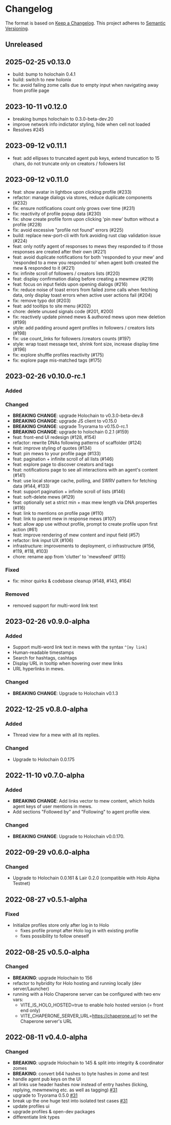 # Changelog

The format is based on [Keep a Changelog](https://keepachangelog.com/en/1.0.0/). This project adheres to [Semantic Versioning](https://semver.org/spec/v2.0.0.html).

## Unreleased

## 2025-02-25 v0.13.0
- build: bump to holochain 0.4.1
- build: switch to new holonix
- fix: avoid failing zome calls due to empty input when navigating away from profile page

## 2023-10-11 v0.12.0
- breaking bumps holochain to 0.3.0-beta-dev.20
- improve network info indictator styling, hide when cell not loaded
- Resolves #245

## 2023-09-12 v0.11.1
- feat: add ellipses to truncated agent pub keys, extend truncation to 15 chars, do not truncate only on creators / followers list

## 2023-09-12 v0.11.0
- feat: show avatar in lightbox upon clicking profile (#233)
- refactor: manage dialogs via stores, reduce duplicate components (#232)
- fix: ensure notifications count only grows over time (#231)
- fix: reactivity of profile popup data (#230)
- fix: show create profile form upon clicking 'pin mew' button without a profile (#228)
- fix: avoid excessive "profile not found" errors (#225)
- build: replace new-port-cli with fork avoiding rust clap validation issue (#224)
- feat: only notify agent of responses to mews they responded to if those responses are created after their own (#221)
- feat: avoid duplicate notifications for both 'responded to your mew' and 'responded to a mew you responded to' when agent both created the mew & responded to it (#221)
- fix: infinite scroll of followers / creators lists (#220)
- feat: display confirmation dialog before creating a mewmew (#219)
- feat: focus on input fields upon opening dialogs (#216)
- fix: reduce noise of toast errors from failed zome calls when fetching data, only display toast errors when active user actions fail (#204)
- fix: remove typo dot (#203)
- feat: add tooltips to site menu (#202)
- chore: delete unused signals code (#201, #200)
- fix: reactively update pinned mews & authored mews upon mew deletion (#199)
- style: add padding around agent profiles in followers / creators lists (#198)
- fix: use count_links for followers /creators counts (#197)
- style: wrap toast message text, shrink font size, increase display time (#196)
- fix: explore shuffle profiles reactivity (#175)
- fix: explore page mis-matched tags (#175)

## 2023-02-26 v0.10.0-rc.1

### Added
### Changed
- **BREAKING CHANGE**: upgrade Holochain to v0.3.0-beta-dev.8
- **BREAKING CHANGE**: upgrade JS client to v0.15.0
- **BREAKING CHANGE**: upgrade Tryorama to v0.15.0-rc.1
- **BREAKING CHANGE**: upgrade to holochain 0.2.1 (#159)
- feat: front-end UI redesign (#128, #154)
- refactor: rewrite DNAs following patterns of scaffolder (#124)
- feat: improve styling of quotes (#134)
- feat: pin mews to your profile page (#133)
- feat: pagination + infinite scroll of all lists (#146)
- feat: explore page to discover creators and tags
- feat: notifications page to see all interactions with an agent's content (#141)
- feat: use local storage cache, polling, and SWRV pattern for fetching data (#144, #133)
- feat: support pagination + infinite scroll of lists (#146)
- feat: soft-delete mews (#129)
- feat: optionally set a strict min + max mew length via DNA properties (#116)
- feat: link to mentions on profile page (#110)
- feat: link to parent mew in response mews (#107)
- feat: allow app use without profile, prompt to create profile upon first action (#61)
- feat: improve rendering of mew content and input field (#57)
- refactor: link input UX (#106)
- infrastructure: improvements to deployment, ci infrastructure (#156, #119, #118, #103)
- chore: rename app from 'clutter' to 'mewsfeed' (#115)
### Fixed
- fix: minor quirks & codebase cleanup (#148, #143, #164)
### Removed
- removed support for multi-word link text

## 2023-02-26 v0.9.0-alpha
### Added
- Support multi-word link text in mews with the syntax `^[my link]`
- Human-readable timestamps
- Search for hashtags, cashtags
- Display URL in tooltip when hovering over mew links
- URL hyperlinks in mews.
### Changed
- **BREAKING CHANGE**: Upgrade to Holochain v0.1.3

## 2022-12-25 v0.8.0-alpha
### Added
- Thread view for a mew with all its replies.
### Changed
- Upgrade to Holochain 0.0.175

## 2022-11-10 v0.7.0-alpha

### Added
- **BREAKING CHANGE**: Add links vector to mew content, which holds agent keys of user mentions in mews.
- Add sections "Followed by" and "Following" to agent profile view.

### Changed
- **BREAKING CHANGE**: Upgrade to Holochain v0.0.170.

## 2022-09-29 v0.6.0-alpha

### Changed
- Upgrade to Holochain 0.0.161 & Lair 0.2.0 (compatible with Holo Alpha Testnet)

## 2022-08-27 v0.5.1-alpha

### Fixed
- Initialize profiles store only after log in to Holo
  - fixes profile prompt after Holo log in with existing profile
  - fixes possibility to follow oneself

## 2022-08-25 v0.5.0-alpha

### Changed

- **BREAKING**: upgrade Holochain to 156
- refactor to hybridity for Holo hosting and running locally (dev server/Launcher)
- running with a Holo Chaperone server can be configured with two env vars:
  - VITE_IS_HOLO_HOSTED=true to enable holo hosted version (= front end only)
  - VITE_CHAPERONE_SERVER_URL=https://chaperone.url to set the Chaperone server's URL

## 2022-08-11 v0.4.0-alpha

### Changed

- **BREAKING**: upgrade Holochain to 145 & split into integrity & coordinator zomes
- **BREAKING**: convert b64 hashes to byte hashes in zome and test
- handle agent pub keys on the UI
- all links use header hashes now instead of entry hashes (licking, replying, mewmewing etc. as well as tagging) [\#31](https://github.com/geekgene/mewsfeed/pull/31)
- upgrade to Tryorama 0.5.0 [\#31](https://github.com/geekgene/mewsfeed/pull/31)
- break up the one huge test into isolated test cases [\#31](https://github.com/geekgene/mewsfeed/pull/31)
- update profiles ui
- upgrade profiles & open-dev packages
- differentiate link types
